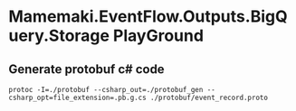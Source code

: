 ﻿# Mamemaki.EventFlow.Outputs.BigQuery.Storage PlayGround

## Generate protobuf c# code

````
protoc -I=./protobuf --csharp_out=./protobuf_gen --csharp_opt=file_extension=.pb.g.cs ./protobuf/event_record.proto
````
